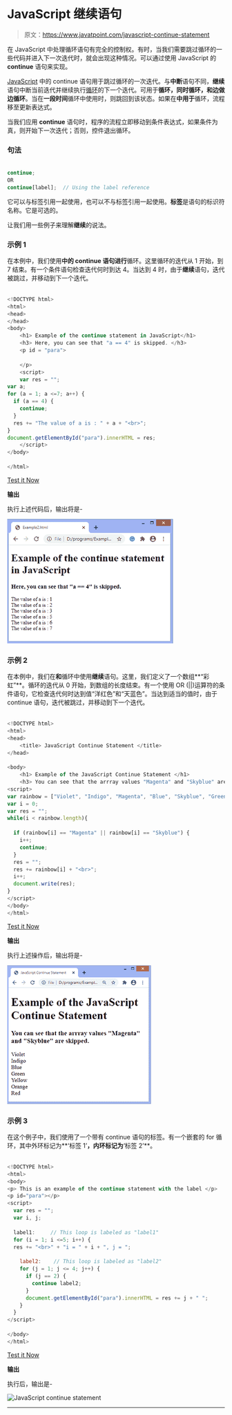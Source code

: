 # JavaScript 继续语句

> 原文：<https://www.javatpoint.com/javascript-continue-statement>

在 JavaScript 中处理循环语句有完全的控制权。有时，当我们需要跳过循环的一些代码并进入下一次迭代时，就会出现这种情况。可以通过使用 JavaScript 的 **continue** 语句来实现。

[JavaScript](https://www.javatpoint.com/javascript-tutorial) 中的 continue 语句用于跳过循环的一次迭代。与**中断**语句不同，**继续**语句中断当前迭代并继续执行[循环](https://www.javatpoint.com/javascript-loop)的下一个迭代。可用于**循环，同时循环，**和**边做边循环**。当在**一段时间**循环中使用时，则跳回到该状态。如果在**中用于**循环，流程移至更新表达式。

当我们应用 **continue** 语句时，程序的流程立即移动到条件表达式，如果条件为真，则开始下一次迭代；否则，控件退出循环。

### 句法

```js

continue;
OR
continue[label];  // Using the label reference 

```

它可以与标签引用一起使用，也可以不与标签引用一起使用。**标签**是语句的标识符名称。它是可选的。

让我们用一些例子来理解**继续**的说法。

### 示例 1

在本例中，我们使用**中的 **continue** 语句进行**循环。这里循环的迭代从 1 开始，到 7 结束。有一个条件语句检查迭代何时到达 4。当达到 4 时，由于**继续**语句，迭代被跳过，并移动到下一个迭代。

```js

<!DOCTYPE html> 
<html> 
<head> 
</head> 
<body> 
	<h1> Example of the continue statement in JavaScript</h1>
	<h3> Here, you can see that "a == 4" is skipped. </h3> 
	<p id = "para"> 

	</p> 
	<script> 
	var res = "";
var a;
for (a = 1; a <=7; a++) {
  if (a == 4) {
    continue;
  }
  res += "The value of a is : " + a + "<br>";
}
document.getElementById("para").innerHTML = res;
	</script> 
</body> 

</html>

```

[Test it Now](https://www.javatpoint.com/oprweb/test.jsp?filename=javascript-continue-statement1)

**输出**

执行上述代码后，输出将是-

![JavaScript continue statement](img/952402196a82f70fbe2d37b5c392e23a.png)

### 示例 2

在本例中，我们在**和**循环中使用**继续**语句。这里，我们定义了一个数组**“彩虹”**。循环的迭代从 0 开始，到数组的长度结束。有一个使用 OR (||)运算符的条件语句，它检查迭代何时达到值“洋红色”和“天蓝色”。当达到适当的值时，由于 continue 语句，迭代被跳过，并移动到下一个迭代。

```js

<!DOCTYPE html>
<html>
<head>
    <title> JavaScript Continue Statement </title>
</head>

<body>
    <h1> Example of the JavaScript Continue Statement </h1>
	<h3> You can see that the arrray values "Magenta" and "Skyblue" are skipped. </h3>
<script>
var rainbow = ["Violet", "Indigo", "Magenta", "Blue", "Skyblue", "Green", "Yellow", "Orange", "Red"];
var i = 0;
var res = "";
while(i < rainbow.length){

  if (rainbow[i] == "Magenta" || rainbow[i] == "Skyblue") {
    i++;
	continue;
  }
  res = "";
  res += rainbow[i] + "<br>";
  i++;
  document.write(res);
}
</script>
</body>
</html>

```

[Test it Now](https://www.javatpoint.com/oprweb/test.jsp?filename=javascript-continue-statement2)

**输出**

执行上述操作后，输出将是-

![JavaScript continue statement](img/05ea32d253900cc9d8fbd53b8736f4df.png)

### 示例 3

在这个例子中，我们使用了一个带有 continue 语句的标签。有一个嵌套的 for 循环，其中外环标记为**‘标签 1’**，内环标记为**‘标签 2’**。

```js

<!DOCTYPE html>
<html>
<body>
<p> This is an example of the continue statement with the label </p>
<p id="para"></p>
<script>
  var res = "";
  var i, j;

  label1:     // This loop is labeled as "label1"
  for (i = 1; i <=5; i++) {
  res += "<br>" + "i = " + i + ", j = ";

    label2:    // This loop is labeled as "label2"
    for (j = 1; j <= 4; j++) {
      if (j == 2) {
        continue label2;
      }
      document.getElementById("para").innerHTML = res += j + " ";
    }
  }
</script>

</body>
</html>

```

[Test it Now](https://www.javatpoint.com/oprweb/test.jsp?filename=javascript-continue-statement3)

**输出**

执行后，输出是-

![JavaScript continue statement](img/494dea9409dca6f37085216e7e6647d8.png)

* * *